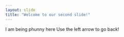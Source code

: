 ```yaml
---
layout: slide
title: "Welcome to our second slide!"
---
```

I am being phunny here
Use the left arrow to go back!
